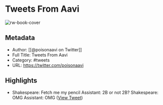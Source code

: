 # Tweets From Aavi

![rw-book-cover](https://pbs.twimg.com/profile_images/1714864613614088192/lFZvrDQ-.jpg)

## Metadata
- Author: [[@poisonaavi on Twitter]]
- Full Title: Tweets From Aavi
- Category: #tweets
- URL: https://twitter.com/poisonaavi

## Highlights
- Shakespeare: Fetch me my pencil 
  Assistant: 2B or not 2B? 
  Shakespeare: OMG 
  Assistant: OMG ([View Tweet](https://twitter.com/poisonaavi/status/1197390661286121472))
